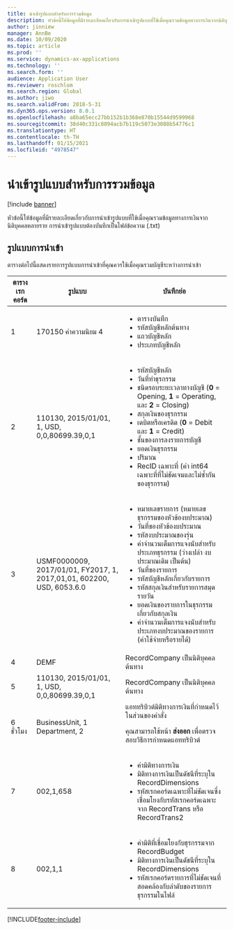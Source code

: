 ```yaml
---
title: นำเข้ารูปแบบสำหรับการรวมข้อมูล
description: หัวข้อนี้ให้ข้อมูลที่มีรายละเอียดเกี่ยวกับการนําเข้ารูปแบบที่ใช้เมื่อคุณรวมข้อมูลทางการเงินจากนิติบุคคลหลายราย
author: jinniew
manager: AnnBe
ms.date: 10/09/2020
ms.topic: article
ms.prod: ''
ms.service: dynamics-ax-applications
ms.technology: ''
ms.search.form: ''
audience: Application User
ms.reviewer: roschlom
ms.search.region: Global
ms.author: jiwo
ms.search.validFrom: 2018-5-31
ms.dyn365.ops.version: 8.0.1
ms.openlocfilehash: a8ba65ecc27bb152b1b368e870b15544d9599968
ms.sourcegitcommit: 38d40c331c8894acb7b119c5073e3088b54776c1
ms.translationtype: HT
ms.contentlocale: th-TH
ms.lasthandoff: 01/15/2021
ms.locfileid: "4978547"
---
```

# <a name="import-format-for-consolidation"></a>นำเข้ารูปแบบสำหรับการรวมข้อมูล

[!include [banner](../includes/banner.md)]

หัวข้อนี้ให้ข้อมูลที่มีรายละเอียดเกี่ยวกับการนําเข้ารูปแบบที่ใช้เมื่อคุณรวมข้อมูลทางการเงินจากนิติบุคคลหลายราย การนําเข้ารูปแบบต้องบันทึกเป็นไฟล์ข้อความ (.txt)

## <a name="import-format"></a>รูปแบบการนำเข้า

ตารางต่อไปนี้แสดงรายการรูปแบบการนําเข้าที่คุณควรใช้เมื่อคุณรวมบัญชีระหว่างการนําเข้า

| ตารางเรกคอร์ด | รูปแบบ | บันทึกย่อ |
|--------------|---------|-------|
| 1            | 170150 ค่าความนิยม 4 | <ul><li>ตารางบันทึก</li><li>รหัสบัญชีหลักต้นทาง</li><li>แถวบัญชีหลัก</li><li>ประเภทบัญชีหลัก</li></ul> |
| 2            | 110130, 2015/01/01, 1, USD, 0,0,80699.39,0,1 | <ul><li>รหัสบัญชีหลัก</li><li>วันที่ทำธุรกรรม</li><li>ชนิดรอบระยะเวลาทางบัญชี (**0** = Opening, **1** = Operating, และ **2** = Closing)</li><li>สกุลเงินของธุรกรรม</li><li>เดบิตหรือเครดิต (**0** = Debit และ **1** = Credit)</li><li>ชั้นของการลงรายการบัญชี</li><li>ยอดเงินธุรกรรม</li><li>ปริมาณ</li><li>RecID เฉพาะที่ (ค่า int64 เฉพาะที่ที่ไม่ชัดเจนและไม่ซ้ำกันของธุรกรรม)</li></ul> |
| 3            | USMF0000009, 2017/01/01, FY2017, 1, 2017,01,01, 602200, USD, 6053.6.0 | <ul><li>หมายเลขรายการ (หมายเลขธุรกรรมของหัวข้องบประมาณ)</li><li>วันที่ของหัวข้องบประมาณ</li><li>รหัสงบประมาณของรุ่น</li><li>ค่าจํานวนเต็มการแจงนับสำหรับประเภทธุรกรรม (ว่างเปล่า งบประมาณเดิม เป็นต้น)</li><li>วันที่ของรายการ</li><li>รหัสบัญชีหลักเกี่ยวกับรายการ</li><li>รหัสสกุลเงินสำหรับรายการสมุดรายวัน</li><li>ยอดเงินของรายการในธุรกรรมเกี่ยวกับสกุลเงิน</li><li>ค่าจํานวนเต็มการแจงนับสำหรับประเภทงบประมาณของรายการ (ค่าใช้จ่ายหรือรายได้)</li></ul> |
| 4            | DEMF | RecordCompany เป็นนิติบุคคลต้นทาง |
| 5            | 110130, 2015/01/01, 1, USD, 0,0,80699.39,0,1 | RecordCompany เป็นนิติบุคคลต้นทาง |
| 6 ชั่วโมง            | BusinessUnit, 1 Department, 2 | แอททริบิวต์มิติทางการเงินที่กำหนดไว้ในส่วนของคำสั่ง<p>คุณสามารถใช้หน้า **ส่งออก** เพื่อตรวจสอบวิธีการกําหนดแอททริบิวต์</p> |
| 7            | 002,1,658 | <ul><li>ค่ามิติทางการเงิน</li><li>มิติทางการเงินเป็นดัชนีที่ระบุใน RecordDimensions</li><li>รหัสเรกคอร์ดเฉพาะที่ไม่ชัดเจนซึ่งเชื่อมโยงกับรหัสเรกคอร์ดเฉพาะจาก RecordTrans หรือ RecordTrans2</li></ul> |
| 8            | 002,1,1 | <ul><li>ค่ามิติที่เชื่อมโยงกับธุรกรรมจาก RecordBudget</li><li>มิติทางการเงินเป็นดัชนีที่ระบุใน RecordDimensions</li><li>รหัสเรกคอร์ดรายการที่ไม่ชัดเจนที่สอดคล้องกับลำดับของรายการธุรกรรมในไฟล์</li></ul> |


[!INCLUDE[footer-include](../../includes/footer-banner.md)]